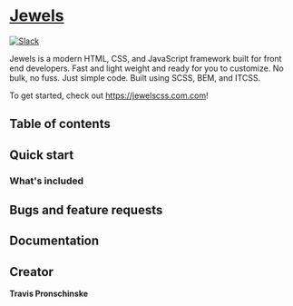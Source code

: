 # [Jewels](https://jewelscss.com.com)


[![Slack](https://jewelscss.slack.com/badge.svg)](https://jewelscss.slack.com/messages/general/)

Jewels is a modern HTML, CSS, and JavaScript framework built for front end developers. Fast and light weight and ready for you to customize. No bulk, no fuss. Just simple code. Built using SCSS, BEM, and ITCSS.

To get started, check out <https://jewelscss.com.com>!

## Table of contents



## Quick start



### What's included



## Bugs and feature requests



## Documentation


## Creator

**Travis Pronschinske**